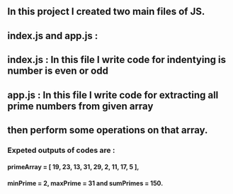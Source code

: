 ## In this project I created two main files of JS.
## index.js and app.js :
## index.js : In this file I write code for indentying is number is even or odd
## app.js : In this file I write code for extracting all prime numbers from given array
##      then perform some operations on that array.

### Expeted outputs of codes are :
#### primeArray = [ 19, 23, 13, 31, 29, 2, 11, 17, 5 ],
#### minPrime = 2, maxPrime = 31 and sumPrimes = 150.